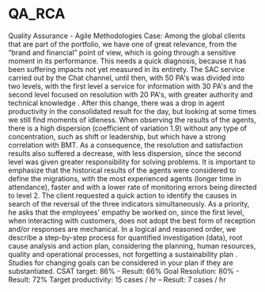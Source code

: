 # QA_RCA
Quality Assurance - Agile Methodologies 
Case:
Among the global clients that are part of the portfolio, we have one of great relevance, from the “brand and financial” point of view, which is going through a sensitive moment in its performance. This needs a quick diagnosis, because it has been suffering impacts not yet measured in its entirety.
The SAC service carried out by the Chat channel, until then, with 50 PA's was divided into two levels, with the first level a service for information with 30 PA's and the second level focused on resolution with 20 PA's, with greater authority and technical knowledge .
After this change, there was a drop in agent productivity in the consolidated result for the day, but looking at some times we still find moments of idleness.
When observing the results of the agents, there is a high dispersion (coefficient of variation 1.9) without any type of concentration, such as shift or leadership, but which have a strong correlation with BMT. As a consequence, the resolution and satisfaction results also suffered a decrease, with less dispersion, since the second level was given greater responsibility for solving problems.
It is important to emphasize that the historical results of the agents were considered to define the migrations, with the most experienced agents (longer time in attendance), faster and with a lower rate of monitoring errors being directed to level 2.
The client requested a quick action to identify the causes in search of the reversal of the three indicators simultaneously. As a priority, he asks that the employees' empathy be worked on, since the first level, when interacting with customers, does not adopt the best form of reception and/or responses are mechanical.
  In a logical and reasoned order, we describe a step-by-step process for quantified investigation (data), root cause analysis and action plan, considering the planning, human resources, quality and operational processes, not forgetting a sustainability plan . Studies for changing goals can be considered in your plan if they are substantiated.
CSAT target: 86% - Result: 66%
Goal Resolution: 80% - Result: 72%
Target productivity: 15 cases / hr – Result: 7 cases / hr
